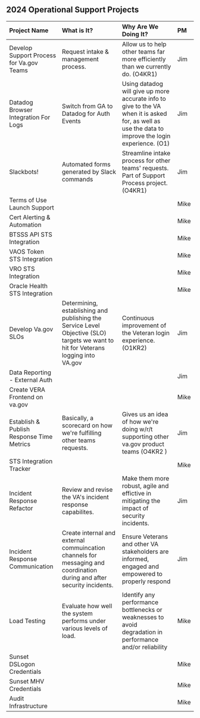 ## 2024 Operational Support Projects

| Project Name          | What is It?       | Why Are We Doing It? | PM |
| :------------- |:------------- | :----- | :----- |
| Develop Support Process for Va.gov Teams | Request intake & management process. | Allow us to help other teams far more efficiently than we currently do. (O4KR1) | Jim |
| Datadog Browser Integration For Logs| Switch from GA to Datadog for Auth Events |  Using datadog will give up more accurate info to give to the VA when it is asked for, as well as use the data to improve the login experience. (O1)| Jim |
| Slackbots! | Automated forms generated by Slack commands  |  Streamline intake process for other teams' requests. Part of Support Process project. (O4KR1)| Jim |
| Terms of Use Launch Support | | | Mike|
| Cert Alerting & Automation  | | |Mike |
| BTSSS API STS Integration  |  | | Mike |
| VAOS Token STS Integration  |  | | Mike |
| VRO STS Integration |  | | Mike |
| Oracle Health STS Integration  |  | | Mike |
| Develop Va.gov SLOs | Determining, establishing and publishing the Service Level Objective (SLO) targets we want to hit for Veterans logging into VA.gov | Continuous improvement of the Veteran login experience. (O1KR2) | Jim |
| Data Reporting - External Auth | | | Jim |
| Create VERA Frontend on va.gov | | | Mike |
| Establish & Publish Response Time Metrics | Basically, a scorecard on how we're fulfilling other teams requests. | Gives us an idea of how we're doing w/r/t supporting other va.gov product teams  (O4KR2 )| Jim |
| STS Integration Tracker | | | Mike |
| Incident Response Refactor| Review and revise the VA's incident response capabilites.  | Make them more robust, agile and effictive in mitigating the impact of security incidents. | Jim |
| Incident Response Communication | Create internal and external commuincation channels for messaging and coordination during and after security incidents. | Ensure Veterans and other VA stakeholders are informed, engaged and empowered to properly respond | Jim |
| Load Testing | Evaluate how well the system performs under various levels of load.  | Identify any performance bottlenecks or weaknesses to avoid degradation in performance and/or reliability | Mike |
| Sunset DSLogon Credentials | | | Mike |
| Sunset MHV Credentials| | | Mike |
| Audit Infrastructure | | | Mike |
